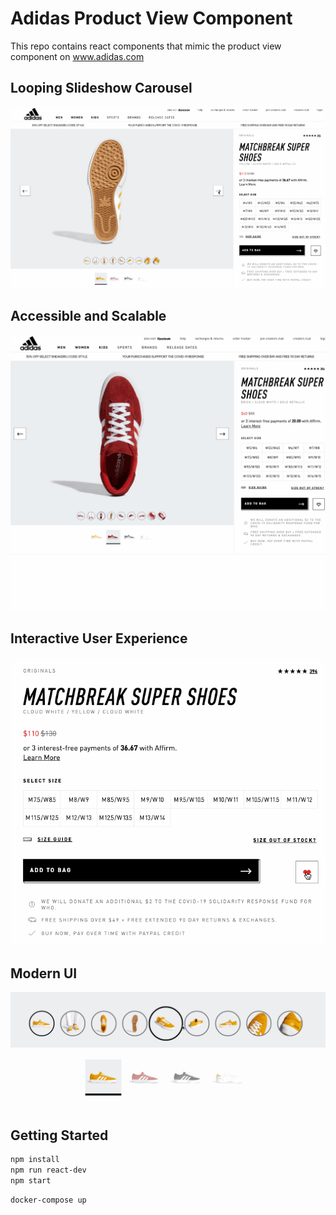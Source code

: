 # Adidas Product View Component
This repo contains react components that mimic the product view component on www.adidas.com

## Looping Slideshow Carousel
![Sample Product Component](proxy/images/main.gif)

## Accessible and Scalable
![Sample Product Component](proxy/images/responsive.gif)

## Interactive User Experience
![Sample Product Component](proxy/images/order.gif)

## Modern UI
![Sample Product Component](proxy/images/magnifying.gif)

## Getting Started


```sh
npm install
npm run react-dev
npm start
```


```sh
docker-compose up
```

